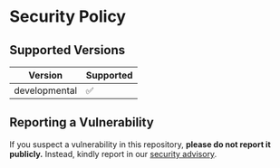 # Security Policy

## Supported Versions

[Use this section to tell people about which versions of your project are
currently being supported with security updates.]: #

| Version | Supported          |
| ------- | ------------------ |
|developmental | ✅ |

## Reporting a Vulnerability

[Use this section to tell people how to report a vulnerability.
Tell them where to go, how often they can expect to get an update on a
reported vulnerability, what to expect if the vulnerability is accepted or
declined, etc.]: #

If you suspect a vulnerability in this repository, **please do not report it publicly.**
Instead, kindly report in our [security advisory](https://github.com/taqi110913/taqiy/security/advisories).
